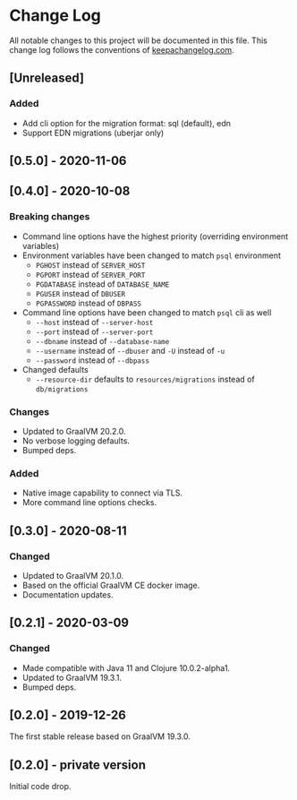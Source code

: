 # Change Log
All notable changes to this project will be documented in this file.
This change log follows the conventions of [keepachangelog.com](http://keepachangelog.com/).

## [Unreleased]

### Added
- Add cli option for the migration format: sql (default), edn
- Support EDN migrations (uberjar only)

## [0.5.0] - 2020-11-06

## [0.4.0] - 2020-10-08
### Breaking changes
- Command line options have the highest priority (overriding environment variables)
- Environment variables have been changed to match `psql` environment
    * `PGHOST` instead of `SERVER_HOST`
    * `PGPORT` instead of `SERVER_PORT`
    * `PGDATABASE` instead of `DATABASE_NAME`
    * `PGUSER` instead of `DBUSER`
    * `PGPASSWORD` instead of `DBPASS`
- Command line options have been changed to match `psql` cli as well
    * `--host` instead of `--server-host`
    * `--port` instead of `--server-port`
    * `--dbname` instead of `--database-name`
    * `--username` instead of `--dbuser` and `-U` instead of `-u`
    * `--password` instead of `--dbpass`
- Changed defaults
    * `--resource-dir` defaults to `resources/migrations` instead of `db/migrations`

### Changes
- Updated to GraalVM 20.2.0.
- No verbose logging defaults.
- Bumped deps.

### Added
- Native image capability to connect via TLS.
- More command line options checks.

## [0.3.0] - 2020-08-11
### Changed
- Updated to GraalVM 20.1.0.
- Based on the official GraalVM CE docker image.
- Documentation updates.

## [0.2.1] - 2020-03-09
### Changed
- Made compatible with Java 11 and Clojure 10.0.2-alpha1.
- Updated to GraalVM 19.3.1.
- Bumped deps.

## [0.2.0] - 2019-12-26
The first stable release based on GraalVM 19.3.0.

## [0.2.0] - private version

Initial code drop.